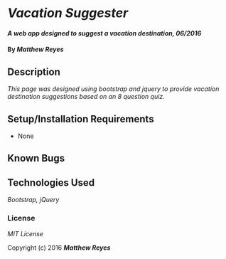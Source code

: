 # _Vacation Suggester_

#### _A web app designed to suggest a vacation destination, 06/2016_

#### By _Matthew Reyes_

## Description

_This page was designed using bootstrap and jquery to provide vacation destination suggestions based on an 8 question quiz._

## Setup/Installation Requirements

* None

## Known Bugs



## Technologies Used

_Bootstrap, jQuery_

### License

*MIT License*

Copyright (c) 2016 **_Matthew Reyes_**
